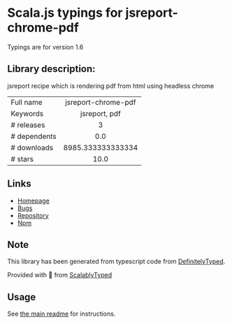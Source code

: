 
# Scala.js typings for jsreport-chrome-pdf

Typings are for version 1.6

## Library description:
jsreport recipe which is rendering pdf from html using headless chrome

|                    |                 |
| ------------------ | :-------------: |
| Full name          | jsreport-chrome-pdf |
| Keywords           | jsreport, pdf |
| # releases         | 3 |
| # dependents       | 0.0 |
| # downloads        | 8985.333333333334 |
| # stars            | 10.0 |

## Links
- [Homepage](https://github.com/jsreport/jsreport-chrome-pdf)
- [Bugs](https://github.com/jsreport/jsreport-chrome-pdf/issues)
- [Repository](https://github.com/jsreport/jsreport-chrome-pdf)
- [Npm](https://www.npmjs.com/package/jsreport-chrome-pdf)
    


## Note
This library has been generated from typescript code from [DefinitelyTyped](https://definitelytyped.org).

Provided with :purple_heart: from [ScalablyTyped](https://github.com/oyvindberg/ScalablyTyped)

## Usage
See [the main readme](../../readme.md) for instructions.


